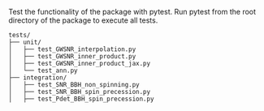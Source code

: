 Test the functionality of the package with pytest.
Run pytest from the root directory of the package to execute all tests.

```
tests/
├── unit/
│   ├── test_GWSNR_interpolation.py   
│   ├── test_GWSNR_inner_product.py   
│   ├── test_GWSNR_inner_product_jax.py           
│   └── test_ann.py             
├── integration/
│   ├── test_SNR_BBH_non_spinning.py
│   ├── test_SNR_BBH_spin_precession.py
│   ├── test_Pdet_BBH_spin_precession.py
```